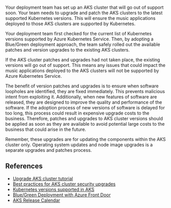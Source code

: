 
Your deployment team has set up an AKS cluster that will go out of support soon. Your team needs to upgrade and patch the AKS clusters to the latest supported Kubernetes versions. This will ensure the music applications deployed to those AKS clusters are supported by Kubernetes.

Your deployment team first checked for the current list of Kubernetes versions supported by Azure Kubernetes Service. Then, by adopting a Blue/Green deployment approach, the team safely rolled out the available patches and version upgrades to the existing AKS clusters.

If the AKS cluster patches and upgrades had not taken place, the existing versions will go out of support. This means any issues that could impact the music applications deployed to the AKS clusters will not be supported by Azure Kubernetes Service. 

The benefit of version patches and upgrades is to ensure  when software loopholes are identified, they are fixed immediately. This prevents malicious intent from exploiting it. Additionally, when new features of software are released, they are designed to improve the quality and performance of the software. If the adoption process of new versions of software is delayed for too long, this process could result in expensive upgrade costs to the business. Therefore, patches and upgrades to AKS cluster versions should be applied as soon as they are available to avoid potential large costs to the business that could arise in the future.

Remember, these upgrades are for updating the components within the AKS cluster only. Operating system updates and node image upgrades is a separate upgrades and patches process.

## References

* [Upgrade AKS cluster tutorial](https://docs.microsoft.com/azure/aks/tutorial-kubernetes-upgrade-cluster)
* [Best practices for AKS cluster security upgrades](https://docs.microsoft.com/azure/aks/operator-best-practices-cluster-security)
* [Kubernetes versions supported in AKS](https://docs.microsoft.com/azure/aks/supported-kubernetes-versions)
* [Blue/Green Deployment with Azure Front Door](https://techcommunity.microsoft.com/t5/azure-architecture-blog/blue-green-deployment-with-azure-front-door/ba-p/1609178)
* [AKS Release Calendar](https://github.com/Azure/AKS/releases)
